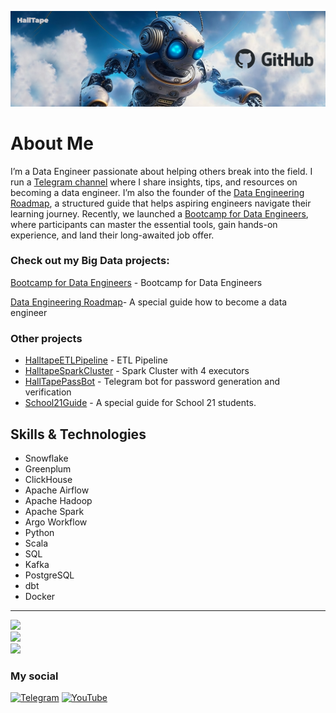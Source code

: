 <p align="center">
    <img src="github_jpg.jpg"  />
</p>

# About Me
I’m a Data Engineer passionate about helping others break into the field.
I run a [Telegram channel](https://t.me/halltape_data) where I share insights, tips, and resources on becoming a data engineer.
I’m also the founder of the [Data Engineering Roadmap](https://halltape.github.io/HalltapeRoadmapDE/),
a structured guide that helps aspiring engineers navigate their learning journey.
Recently, we launched a [Bootcamp for Data Engineers](https://roadmappers.ru.tuna.am/#top), where participants can master the essential tools, gain hands-on experience, and land their long-awaited job offer.



### Check out my Big Data projects:
[Bootcamp for Data Engineers](https://roadmappers.ru.tuna.am/#top) - Bootcamp for Data Engineers

[Data Engineering Roadmap](https://halltape.github.io/HalltapeRoadmapDE/)- A special guide how to become a data engineer


### Other projects
- [HalltapeETLPipeline](https://github.com/halltape/HalltapeETL) - ETL Pipeline
- [HalltapeSparkCluster](https://github.com/halltape/HalltapeSparkCluster) - Spark Cluster with 4 executors
- [HallTapePassBot](https://github.com/halltape/HalltapePassBot) - Telegram bot for password generation and verification
- [School21Guide](https://github.com/halltape/C) - A special guide for School 21 students.

## Skills & Technologies

  - Snowflake
  - Greenplum
  - ClickHouse
  - Apache Airflow
  - Apache Hadoop
  - Apache Spark
  - Argo Workflow
  - Python
  - Scala
  - SQL
  - Kafka
  - PostgreSQL
  - dbt
  - Docker


***
![](https://github-readme-stats-sigma-five.vercel.app/api?username=halltape&theme=merko&hide_border=false&include_all_commits=true&count_private=true)<br/>
![](https://github-readme-streak-stats.herokuapp.com/?user=halltape&theme=merko&hide_border=false)<br/>
![](https://github-readme-stats-sigma-five.vercel.app/api/top-langs/?username=halltape&theme=merko&hide_border=false&include_all_commits=true&count_private=true&layout=compact)

### My social
[![Telegram](https://img.shields.io/badge/-Telegram-2CA5E0?style=flat&logo=telegram&logoColor=white)](https://t.me/halltape)
[![YouTube](https://img.shields.io/badge/-YouTube-FF0000?style=flat&logo=youtube&logoColor=white)](https://www.youtube.com/channel/UC5eNOWBoGKQB3yY1eP5CnxQ)